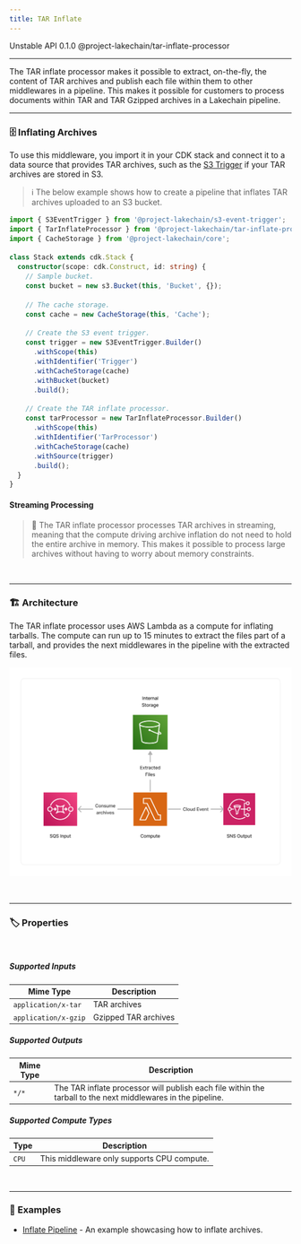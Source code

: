 ```yaml
---
title: TAR Inflate
---
```


<span title="Label: Pro" data-view-component="true" class="Label Label--api text-uppercase">
  Unstable API
</span>
<span title="Label: Pro" data-view-component="true" class="Label Label--version text-uppercase">
  0.1.0
</span>
<span title="Label: Pro" data-view-component="true" class="Label Label--package">
  @project-lakechain/tar-inflate-processor
</span>
<br>

---

The TAR inflate processor makes it possible to extract, on-the-fly, the content of TAR archives and publish each file within them to other middlewares in a pipeline. This makes it possible for customers to process documents within TAR and TAR Gzipped archives in a Lakechain pipeline.

---

### 🗄️ Inflating Archives

To use this middleware, you import it in your CDK stack and connect it to a data source that provides TAR archives, such as the [S3 Trigger](/triggers/s3-event-trigger) if your TAR archives are stored in S3.

> ℹ️ The below example shows how to create a pipeline that inflates TAR archives uploaded to an S3 bucket.

```typescript
import { S3EventTrigger } from '@project-lakechain/s3-event-trigger';
import { TarInflateProcessor } from '@project-lakechain/tar-inflate-processor';
import { CacheStorage } from '@project-lakechain/core';

class Stack extends cdk.Stack {
  constructor(scope: cdk.Construct, id: string) {
    // Sample bucket.
    const bucket = new s3.Bucket(this, 'Bucket', {});

    // The cache storage.
    const cache = new CacheStorage(this, 'Cache');

    // Create the S3 event trigger.
    const trigger = new S3EventTrigger.Builder()
      .withScope(this)
      .withIdentifier('Trigger')
      .withCacheStorage(cache)
      .withBucket(bucket)
      .build();

    // Create the TAR inflate processor.
    const tarProcessor = new TarInflateProcessor.Builder()
      .withScope(this)
      .withIdentifier('TarProcessor')
      .withCacheStorage(cache)
      .withSource(trigger)
      .build();
  }
}
```

#### Streaming Processing

> 💁 The TAR inflate processor processes TAR archives in streaming, meaning that the compute driving archive inflation do not need to hold the entire archive in memory. This makes it possible to process large archives without having to worry about memory constraints.

<br>

---

### 🏗️ Architecture

The TAR inflate processor uses AWS Lambda as a compute for inflating tarballs. The compute can run up to 15 minutes to extract the files part of a tarball, and provides the next middlewares in the pipeline with the extracted files.

![TAR Inflate Architecture](../../../assets/tar-inflate-processor-architecture.png)

<br>

---

### 🏷️ Properties

<br>

##### Supported Inputs

|  Mime Type  | Description |
| ----------- | ----------- |
| `application/x-tar` | TAR archives |
| `application/x-gzip` | Gzipped TAR archives |

##### Supported Outputs

|  Mime Type  | Description |
| ----------- | ----------- |
| `*/*` | The TAR inflate processor will publish each file within the tarball to the next middlewares in the pipeline.

##### Supported Compute Types

| Type  | Description |
| ----- | ----------- |
| `CPU` | This middleware only supports CPU compute. |

<br>

---

### 📖 Examples

- [Inflate Pipeline](https://github.com/awslabs/project-lakechain/tree/main/examples/simple-pipelines/inflate-pipeline) - An example showcasing how to inflate archives.
